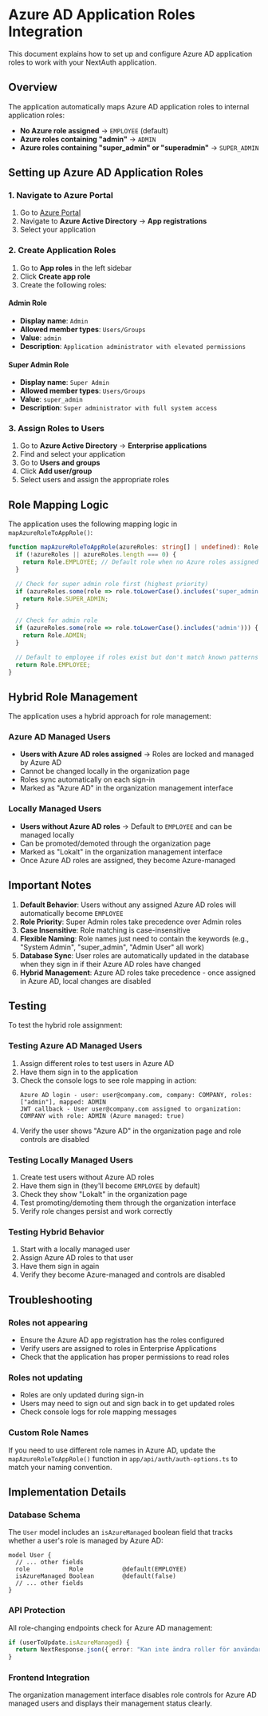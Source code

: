 # Azure AD Application Roles Integration

This document explains how to set up and configure Azure AD application roles to work with your NextAuth application.

## Overview

The application automatically maps Azure AD application roles to internal application roles:

- **No Azure role assigned** → `EMPLOYEE` (default)
- **Azure roles containing "admin"** → `ADMIN`
- **Azure roles containing "super_admin" or "superadmin"** → `SUPER_ADMIN`

## Setting up Azure AD Application Roles

### 1. Navigate to Azure Portal

1. Go to [Azure Portal](https://portal.azure.com)
2. Navigate to **Azure Active Directory** → **App registrations**
3. Select your application

### 2. Create Application Roles

1. Go to **App roles** in the left sidebar
2. Click **Create app role**
3. Create the following roles:

#### Admin Role
- **Display name**: `Admin`
- **Allowed member types**: `Users/Groups`
- **Value**: `admin`
- **Description**: `Application administrator with elevated permissions`

#### Super Admin Role
- **Display name**: `Super Admin`
- **Allowed member types**: `Users/Groups`
- **Value**: `super_admin`
- **Description**: `Super administrator with full system access`

### 3. Assign Roles to Users

1. Go to **Azure Active Directory** → **Enterprise applications**
2. Find and select your application
3. Go to **Users and groups**
4. Click **Add user/group**
5. Select users and assign the appropriate roles

## Role Mapping Logic

The application uses the following mapping logic in `mapAzureRoleToAppRole()`:

```typescript
function mapAzureRoleToAppRole(azureRoles: string[] | undefined): Role {
  if (!azureRoles || azureRoles.length === 0) {
    return Role.EMPLOYEE; // Default role when no Azure roles assigned
  }

  // Check for super admin role first (highest priority)
  if (azureRoles.some(role => role.toLowerCase().includes('super_admin') || role.toLowerCase().includes('superadmin'))) {
    return Role.SUPER_ADMIN;
  }

  // Check for admin role
  if (azureRoles.some(role => role.toLowerCase().includes('admin'))) {
    return Role.ADMIN;
  }

  // Default to employee if roles exist but don't match known patterns
  return Role.EMPLOYEE;
}
```

## Hybrid Role Management

The application uses a hybrid approach for role management:

### Azure AD Managed Users
- **Users with Azure AD roles assigned** → Roles are locked and managed by Azure AD
- Cannot be changed locally in the organization page
- Roles sync automatically on each sign-in
- Marked as "Azure AD" in the organization management interface

### Locally Managed Users
- **Users without Azure AD roles** → Default to `EMPLOYEE` and can be managed locally
- Can be promoted/demoted through the organization page
- Marked as "Lokalt" in the organization management interface
- Once Azure AD roles are assigned, they become Azure-managed

## Important Notes

1. **Default Behavior**: Users without any assigned Azure AD roles will automatically become `EMPLOYEE`
2. **Role Priority**: Super Admin roles take precedence over Admin roles
3. **Case Insensitive**: Role matching is case-insensitive
4. **Flexible Naming**: Role names just need to contain the keywords (e.g., "System Admin", "super_admin", "Admin User" all work)
5. **Database Sync**: User roles are automatically updated in the database when they sign in if their Azure AD roles have changed
6. **Hybrid Management**: Azure AD roles take precedence - once assigned in Azure AD, local changes are disabled

## Testing

To test the hybrid role assignment:

### Testing Azure AD Managed Users
1. Assign different roles to test users in Azure AD
2. Have them sign in to the application
3. Check the console logs to see role mapping in action:
   ```
   Azure AD login - user: user@company.com, company: COMPANY, roles: ["admin"], mapped: ADMIN
   JWT callback - User user@company.com assigned to organization: COMPANY with role: ADMIN (Azure managed: true)
   ```
4. Verify the user shows "Azure AD" in the organization page and role controls are disabled

### Testing Locally Managed Users
1. Create test users without Azure AD roles
2. Have them sign in (they'll become `EMPLOYEE` by default)
3. Check they show "Lokalt" in the organization page
4. Test promoting/demoting them through the organization interface
5. Verify role changes persist and work correctly

### Testing Hybrid Behavior
1. Start with a locally managed user
2. Assign Azure AD roles to that user
3. Have them sign in again
4. Verify they become Azure-managed and controls are disabled

## Troubleshooting

### Roles not appearing
- Ensure the Azure AD app registration has the roles configured
- Verify users are assigned to roles in Enterprise Applications
- Check that the application has proper permissions to read roles

### Roles not updating
- Roles are only updated during sign-in
- Users may need to sign out and sign back in to get updated roles
- Check console logs for role mapping messages

### Custom Role Names
If you need to use different role names in Azure AD, update the `mapAzureRoleToAppRole()` function in `app/api/auth/auth-options.ts` to match your naming convention.

## Implementation Details

### Database Schema
The `User` model includes an `isAzureManaged` boolean field that tracks whether a user's role is managed by Azure AD:

```prisma
model User {
  // ... other fields
  role           Role           @default(EMPLOYEE)
  isAzureManaged Boolean        @default(false)
  // ... other fields
}
```

### API Protection
All role-changing endpoints check for Azure AD management:

```typescript
if (userToUpdate.isAzureManaged) {
  return NextResponse.json({ error: "Kan inte ändra roller för användare som hanteras av Azure AD" }, { status: 403 });
}
```

### Frontend Integration
The organization management interface disables role controls for Azure AD managed users and displays their management status clearly.